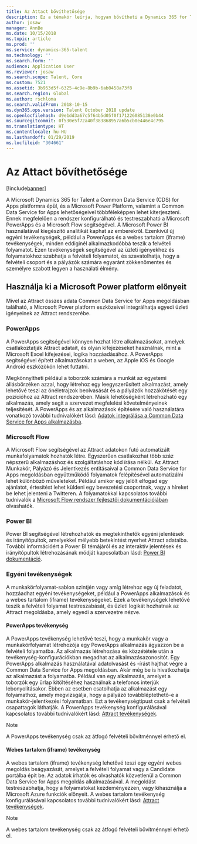 ```yaml
---
title: Az Attact bővíthetősége
description: Ez a témakör leírja, hogyan bővítheti a Dynamics 365 for Talent - Attract alkalmazást a Microsoft Power platform segítségével.
author: josaw
manager: AnnBe
ms.date: 10/15/2018
ms.topic: article
ms.prod: ''
ms.service: dynamics-365-talent
ms.technology: ''
ms.search.form: ''
audience: Application User
ms.reviewer: josaw
ms.search.scope: Talent, Core
ms.custom: 7521
ms.assetid: 3b953d5f-6325-4c9e-8b9b-6ab0458a73f8
ms.search.region: Global
ms.author: rschloma
ms.search.validFrom: 2018-10-15
ms.dyn365.ops.version: Talent October 2018 update
ms.openlocfilehash: d9e1dd3a67c5f64b5d05f0f171226085138e0b44
ms.sourcegitcommit: 0f530e5f72a40f383868957a6b5cb0e446e4c795
ms.translationtype: HT
ms.contentlocale: hu-HU
ms.lasthandoff: 01/29/2019
ms.locfileid: "304661"
---
```

# <a name="extensibility-in-attract"></a>Az Attact bővíthetősége

[!include[banner](../includes/banner.md)]

A Microsoft Dynamics 365 for Talent a Common Data Service (CDS) for Apps platformra épül, és a Microsoft Power Platform, valamint a Common Data Service for Apps lehetőségeivel többféleképpen lehet kiterjeszteni. Ennek megfelelően a rendszer konfigurálható és testreszabható a Microsoft PowerApps és a Microsoft Flow segítségével. A Microsoft Power BI használatával kiegészítő analitikát kaphat az emberekről. Ezenkívül új egyéni tevékenységek, például a PowerApps és a webes tartalom (iframe) tevékenységek, minden eddiginél alkalmazkodóbbá teszik a felvételi folyamatot. Ezen tevékenységek segítségével az üzleti igényekhez és folyamatokhoz szabhatja a felvételi folyamatot, és szavatolhatja, hogy a felvételi csoport és a pályázók számára egyaránt zökkenőmentes és személyre szabott legyen a használati élmény.

## <a name="take-advantage-of-the-microsoft-power-platform"></a>Használja ki a Microsoft Power platform előnyeit 

Mivel az Attract összes adata Common Data Service for Apps megoldásban található, a Microsoft Power platform eszközeivel integrálhatja egyedi üzleti igényeinek az Attract rendszerébe.

### <a name="powerapps"></a>PowerApps

A PowerApps segítségével könnyen hozhat létre alkalmazásokat, amelyek csatlakoztatják Attract adatait, és olyan kifejezéseket használnak, mint a Microsoft Excel kifejezései, logika hozzáadásához. A PowerApps segítségével épített alkalmazásokat a weben, az Apple iOS és Google Android eszközökön lehet futtatni.

Megkönnyítheti például a toborzók számára a munkát az egyetemi állásbörzéken azzal, hogy létrehoz egy leegyszerűsített alkalmazást, amely lehetővé teszi az önéletrajzok beolvasását és a pályázók hozzákötését egy pozícióhoz az Attract rendszerében. Másik lehetőségként létrehozható egy alkalmazás, amely segít a szervezet megfelelési követelményeinek teljesítését. A PowerApps és az alkalmazások építésére való használatára vonatkozó további tudnivalókért lásd: [Adatok integrálása a Common Data Service for Apps alkalmazásba](https://docs.microsoft.com/en-us/powerapps).

### <a name="microsoft-flow"></a>Microsoft Flow 

A Microsoft Flow segítségével az Attract adatokon futó automatizált munkafolyamatok hozhatók létre. Egyszerűen csatlakozhat több száz népszerű alkalmazáshoz és szolgáltatáshoz kód írása nélkül. Az Attract Munkakör, Pályázó és Jelentkezés entitásaival a Common Data Service for Apps megoldásban együttműködő folyamatok felépítésével automatizálni lehet különböző műveleteket. Például amikor egy jelölt elfogad egy ajánlatot, értesítést lehet küldeni egy bevezetési csoportnak, vagy a híreket be lehet jelenteni a Twitteren. A folyamatokkal kapcsolatos további tudnivalók a [Microsoft Flow rendszer fejlesztői dokumentációjában](https://docs.microsoft.com/en-us/flow/) olvashatók.

### <a name="power-bi"></a>Power BI

Power BI segítségével létrehozhatók és megtekinthetők egyéni jelentések és irányítópultok, amelyekkel mélyebb betekintést nyerhet Attract adataiba. További információért a Power BI témájáról és az interaktív jelentések és irányítópultok létrehozásának módját kapcsolatban lásd: [Power BI dokumentáció](https://docs.microsoft.com/en-us/power-bi/).

### <a name="custom-activities"></a>Egyéni tevékenységek 

A munkakörfolyamat-sablon szintjén vagy amíg létrehoz egy új feladatot, hozzáadhat egyéni tevékenységeket, például a PowerApps alkalmazások és a webes tartalom (iframe) tevékenységeket. Ezek a tevékenységek lehetővé teszik a felvételi folyamat testreszabását, és üzleti logikát hozhatnak az Attract megoldásba, amely egyedi a szervezetre nézve.

#### <a name="powerapps-activity"></a>PowerApps tevékenység 

A PowerApps tevékenység lehetővé teszi, hogy a munkakör vagy a munkakörfolyamat létrehozója egy PowerApps alkalmazás ágyazzon be a felvételi folyamatba. Az alkalmazás létrehozása és közzététele után a tevékenység-konfigurációkban megadhat az alkalmazásazonosítót. Egy PowerApps alkalmazás használatával adatolvasást és -írást hajthat végre a Common Data Service for Apps megoldásban. Akár még be is hivatkozhatja az alkalmazást a folyamatba. Például van egy alkalmazás, amelyet a toborzók egy űrlap kitöltéséhez használnak a telefonos interjúk lebonyolításakor. Ebben az esetben csatolhatja az alkalmazást egy folyamathoz, amely megvizsgálja, hogy a pályázó továbbléptethető-e a munkakör-jelentkezési folyamatban. Ezt a tevékenységtípust csak a felvételi csapattagok láthatják. A PowerApps tevékenység konfigurálásával kapcsolatos további tudnivalókért lásd: [Attract tevékenységek](./activities-attract.md).

> [!NOTE]
> A PowerApps tevékenység csak az átfogó felvételi bővítménnyel érhető el.

#### <a name="web-content-iframe-activity"></a>Webes tartalom (iframe) tevékenység

A webes tartalom (iframe) tevékenység lehetővé teszi egy egyéni webes megoldás beágyazását, amelyet a felvételi folyamat vagy a Candidate portálba épít be. Az adatok írhatók és olvashatók közvetlenül a Common Data Service for Apps megoldás alkalmazásával. A megoldást testreszabhatja, hogy a folyamatokat kezdeményezzen, vagy kihasználja a Microsoft Azure funkciók előnyeit. A webes tartalom tevékenység konfigurálásával kapcsolatos további tudnivalókért lásd: [Attract tevékenységek](./activities-attract.md).

> [!NOTE]
> A webes tartalom tevékenység csak az átfogó felvételi bővítménnyel érhető el.
